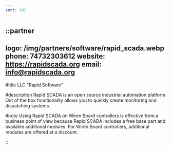 ```yaml
---
sort: 101
---
```


::partner
---
logo: /img/partners/software/rapid_scada.webp
phone: 74732303612
website: https://rapidscada.org
email: info@rapidscada.org
---

#title
LLC "Rapid Software"

#description
Rapid SCADA is an open source industrial automation platform. Out of the box functionality allows you to quickly create monitoring and dispatching systems.

#note
Using Rapid SCADA on Wiren Board controllers is effective from a business point of view because Rapid SCADA includes a free base part and available additional modules. For Wiren Board controllers, additional modules are offered at a discount.

::
